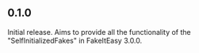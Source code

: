## 0.1.0

Initial release. Aims to provide all the functionality of the "SelfInitializedFakes" in FakeItEasy 3.0.0.
